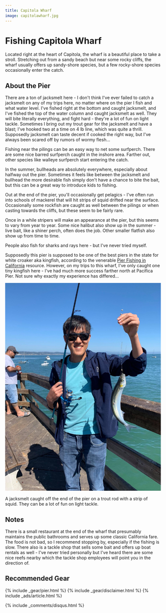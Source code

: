 ```yaml
---
title: Capitola Wharf
image: capitolawharf.jpg
---
```


# Fishing Capitola Wharf

Located right at the heart of Capitola, the wharf is a beautiful place to take a stroll. Stretching out from a sandy beach but near some rocky cliffs, the wharf usually offers up sandy-shore species, but a few rocky-shore species occasionally enter the catch.

## About the Pier

There are a ton of jacksmelt here - I don't think I've ever failed to catch a jacksmelt on any of my trips here, no matter where on the pier I fish and what water level. I've fished right at the bottom and caught jacksmelt, and I've fished the top of the water column and caught jacksmelt as well. They will bite literally everything, and fight hard - they're a lot of fun on light tackle. Sometimes I bring out my trout gear for the jacksmelt and have a blast; I've hooked two at a time on 4 lb line, which was quite a thrill. Supposedly jacksmelt can taste decent if cooked the right way, but I've always been scared off by rumors of wormy flesh...

Fishing near the pilings can be an easy way to net some surfperch. There are some nice barred surfperch caught in the inshore area. Farther out, other species like walleye surfperch start entering the catch.

In the summer, bullheads are absolutely everywhere, especially about halfway out the pier. Sometimes it feels like between the jacksmelt and bullhead the more desirable fish simply don't have a chance to bite the bait, but this can be a great way to introduce kids to fishing.

Out at the end of the pier, you'll occasionally get pelagics - I've often run into schools of mackerel that will hit strips of squid drifted near the surface. Occasionally some rockfish are caught as well between the pilings or when casting towards the cliffs, but these seem to be fairly rare.

Once in a while stripers will make an appearance at the pier, but this seems to vary from year to year. Some nice halibut also show up in the summer - live bait, like a shiner perch, often does the job. Other smaller flatfish also show up from time to time.

People also fish for sharks and rays here - but I've never tried myself.

Supposedly this pier is supposed to be one of the best piers in the state for white croaker aka kingfish, according to the venerable [Pier Fishing in California](https://www.pierfishing.com/capitola-wharf/) resource. However, on my trips to this wharf, I've only caught one tiny kingfish here - I've had much more success farther north at Pacifica Pier. Not sure why exactly my experience has differed...




![A jacksmelt](/assets/images/capitolasmelt.jpg)
<div class="caption">A jacksmelt caught off the end of the pier on a trout rod with a strip of squid. They can be a lot of fun on light tackle.</div>

## Notes

There is a small restaurant at the end of the wharf that presumably maintains the public bathrooms and serves up some classic California fare. The food is not bad, so I recommend stopping by, especially if the fishing is slow. There also is a tackle shop that sells some bait and offers up boat rentals as well - I've never tried personally but I've heard there are some nice reefs nearby which the tackle shop employees will point you in the direction of.


## Recommended Gear

{% include _gear/pier.html %}
{% include _gear/disclaimer.html %}
{% include _ads/article.html %}

{% include _comments/disqus.html %}
